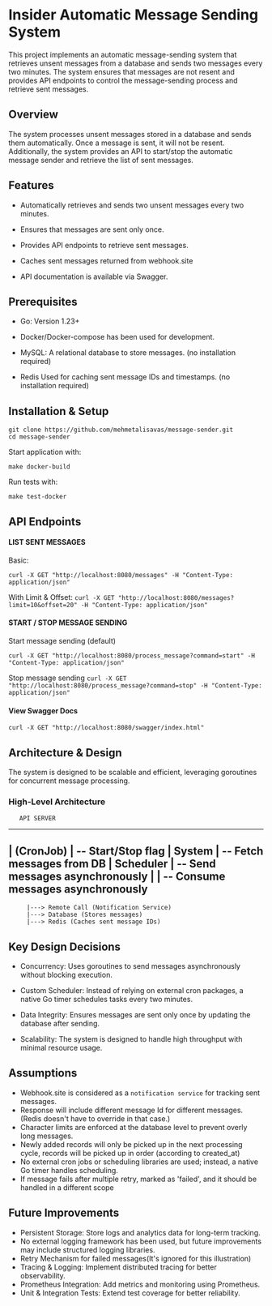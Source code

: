 
# Insider Automatic Message Sending System


This project implements an automatic message-sending system that retrieves unsent messages from a database and sends two messages every two minutes. The system ensures that messages are not resent and provides API endpoints to control the message-sending process and retrieve sent messages.

  

## Overview
  

The system processes unsent messages stored in a database and sends them automatically. Once a message is sent, it will not be resent. Additionally, the system provides an API to start/stop the automatic message sender and retrieve the list of sent messages.

  

## Features
  

- Automatically retrieves and sends two unsent messages every two minutes.

- Ensures that messages are sent only once.

- Provides API endpoints to retrieve sent messages.

- Caches sent messages returned from webhook.site

- API documentation is available via Swagger.

  

## Prerequisites

- Go: Version 1.23+

- Docker/Docker-compose has been used for development.

- MySQL: A relational database to store messages. (no installation required)

- Redis Used for caching sent message IDs and timestamps. (no installation required)

  
  

## Installation & Setup

  
```
git clone https://github.com/mehmetalisavas/message-sender.git
cd message-sender
```

  
Start application with:
  
`make docker-build`


  
Run tests with:

`make test-docker`

  

## API Endpoints

#### LIST SENT MESSAGES

 
Basic:

`curl -X GET "http://localhost:8080/messages" -H "Content-Type: application/json"`

  

With Limit & Offset:
`curl -X GET "http://localhost:8080/messages?limit=10&offset=20" -H "Content-Type: application/json"`

  

#### START / STOP MESSAGE SENDING


Start message sending (default)
  
`curl -X GET "http://localhost:8080/process_message?command=start" -H "Content-Type: application/json"`

  

Stop message sending
`curl -X GET "http://localhost:8080/process_message?command=stop" -H "Content-Type: application/json"`


#### View Swagger Docs 
`curl -X GET "http://localhost:8080/swagger/index.html"`


## Architecture & Design

The system is designed to be scalable and efficient, leveraging goroutines for concurrent message processing.




### High-Level Architecture

       API SERVER
   ----------------
   |  (CronJob)   |  -- Start/Stop flag
   |  System      |  -- Fetch messages from DB
   |  Scheduler   |  -- Send messages asynchronously
   |              |  -- Consume messages asynchronously
   ----------------
         |---> Remote Call (Notification Service)
         |---> Database (Stores messages)
         |---> Redis (Caches sent message IDs)



## Key Design Decisions

- Concurrency: Uses goroutines to send messages asynchronously without blocking execution.

- Custom Scheduler: Instead of relying on external cron packages, a native Go timer schedules tasks every two minutes.

- Data Integrity: Ensures messages are sent only once by updating the database after sending.

- Scalability: The system is designed to handle high throughput with minimal resource usage.


## Assumptions
- Webhook.site is considered as a `notification service` for tracking sent messages.
- Response will include different message Id for different messages.(Redis doesn't have to override in that case.)
- Character limits are enforced at the database level to prevent overly long messages.
- Newly added records will only be picked up in the next processing cycle, records will be picked up in order (according to created_at)
- No external cron jobs or scheduling libraries are used; instead, a native Go timer handles scheduling.
- If message fails after multiple retry, marked as 'failed', and it should be handled in a different scope


## Future Improvements
- Persistent Storage: Store logs and analytics data for long-term tracking.
- No external logging framework has been used, but future improvements may include structured logging libraries.
- Retry Mechanism for failed messages(It's ignored for this illustration)
- Tracing & Logging: Implement distributed tracing for better observability.
- Prometheus Integration: Add metrics and monitoring using Prometheus.
- Unit & Integration Tests: Extend test coverage for better reliability.

